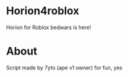 # Horion4roblox
Horion for Roblox bedwars is here!
# About
Script made by 7yto (ape v1 owner) for fun, yes
